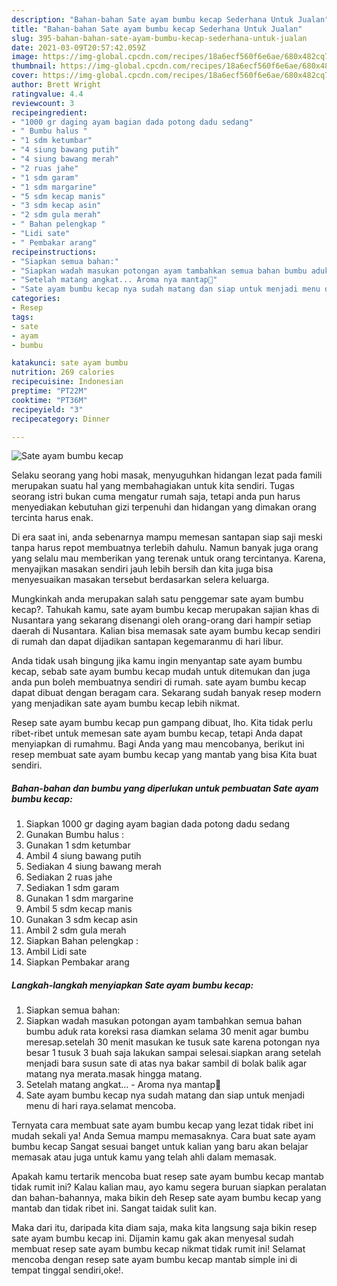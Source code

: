 ```yaml
---
description: "Bahan-bahan Sate ayam bumbu kecap Sederhana Untuk Jualan"
title: "Bahan-bahan Sate ayam bumbu kecap Sederhana Untuk Jualan"
slug: 395-bahan-bahan-sate-ayam-bumbu-kecap-sederhana-untuk-jualan
date: 2021-03-09T20:57:42.059Z
image: https://img-global.cpcdn.com/recipes/18a6ecf560f6e6ae/680x482cq70/sate-ayam-bumbu-kecap-foto-resep-utama.jpg
thumbnail: https://img-global.cpcdn.com/recipes/18a6ecf560f6e6ae/680x482cq70/sate-ayam-bumbu-kecap-foto-resep-utama.jpg
cover: https://img-global.cpcdn.com/recipes/18a6ecf560f6e6ae/680x482cq70/sate-ayam-bumbu-kecap-foto-resep-utama.jpg
author: Brett Wright
ratingvalue: 4.4
reviewcount: 3
recipeingredient:
- "1000 gr daging ayam bagian dada potong dadu sedang"
- " Bumbu halus "
- "1 sdm ketumbar"
- "4 siung bawang putih"
- "4 siung bawang merah"
- "2 ruas jahe"
- "1 sdm garam"
- "1 sdm margarine"
- "5 sdm kecap manis"
- "3 sdm kecap asin"
- "2 sdm gula merah"
- " Bahan pelengkap "
- "Lidi sate"
- " Pembakar arang"
recipeinstructions:
- "Siapkan semua bahan:"
- "Siapkan wadah masukan potongan ayam tambahkan semua bahan bumbu aduk rata koreksi rasa diamkan selama 30 menit agar bumbu meresap.setelah 30 menit masukan ke tusuk sate karena potongan nya besar 1 tusuk 3 buah saja lakukan sampai selesai.siapkan arang setelah menjadi bara susun sate di atas nya bakar sambil di bolak balik agar matang nya merata.masak hingga matang."
- "Setelah matang angkat... Aroma nya mantap🤭"
- "Sate ayam bumbu kecap nya sudah matang dan siap untuk menjadi menu di hari raya.selamat mencoba."
categories:
- Resep
tags:
- sate
- ayam
- bumbu

katakunci: sate ayam bumbu 
nutrition: 269 calories
recipecuisine: Indonesian
preptime: "PT22M"
cooktime: "PT36M"
recipeyield: "3"
recipecategory: Dinner

---
```



![Sate ayam bumbu kecap](https://img-global.cpcdn.com/recipes/18a6ecf560f6e6ae/680x482cq70/sate-ayam-bumbu-kecap-foto-resep-utama.jpg)

Selaku seorang yang hobi masak, menyuguhkan hidangan lezat pada famili merupakan suatu hal yang membahagiakan untuk kita sendiri. Tugas seorang istri bukan cuma mengatur rumah saja, tetapi anda pun harus menyediakan kebutuhan gizi terpenuhi dan hidangan yang dimakan orang tercinta harus enak.

Di era  saat ini, anda sebenarnya mampu memesan santapan siap saji meski tanpa harus repot membuatnya terlebih dahulu. Namun banyak juga orang yang selalu mau memberikan yang terenak untuk orang tercintanya. Karena, menyajikan masakan sendiri jauh lebih bersih dan kita juga bisa menyesuaikan masakan tersebut berdasarkan selera keluarga. 



Mungkinkah anda merupakan salah satu penggemar sate ayam bumbu kecap?. Tahukah kamu, sate ayam bumbu kecap merupakan sajian khas di Nusantara yang sekarang disenangi oleh orang-orang dari hampir setiap daerah di Nusantara. Kalian bisa memasak sate ayam bumbu kecap sendiri di rumah dan dapat dijadikan santapan kegemaranmu di hari libur.

Anda tidak usah bingung jika kamu ingin menyantap sate ayam bumbu kecap, sebab sate ayam bumbu kecap mudah untuk ditemukan dan juga anda pun boleh membuatnya sendiri di rumah. sate ayam bumbu kecap dapat dibuat dengan beragam cara. Sekarang sudah banyak resep modern yang menjadikan sate ayam bumbu kecap lebih nikmat.

Resep sate ayam bumbu kecap pun gampang dibuat, lho. Kita tidak perlu ribet-ribet untuk memesan sate ayam bumbu kecap, tetapi Anda dapat menyiapkan di rumahmu. Bagi Anda yang mau mencobanya, berikut ini resep membuat sate ayam bumbu kecap yang mantab yang bisa Kita buat sendiri.

<!--inarticleads1-->

##### Bahan-bahan dan bumbu yang diperlukan untuk pembuatan Sate ayam bumbu kecap:

1. Siapkan 1000 gr daging ayam bagian dada potong dadu sedang
1. Gunakan  Bumbu halus :
1. Gunakan 1 sdm ketumbar
1. Ambil 4 siung bawang putih
1. Sediakan 4 siung bawang merah
1. Sediakan 2 ruas jahe
1. Sediakan 1 sdm garam
1. Gunakan 1 sdm margarine
1. Ambil 5 sdm kecap manis
1. Gunakan 3 sdm kecap asin
1. Ambil 2 sdm gula merah
1. Siapkan  Bahan pelengkap :
1. Ambil Lidi sate
1. Siapkan  Pembakar arang




<!--inarticleads2-->

##### Langkah-langkah menyiapkan Sate ayam bumbu kecap:

1. Siapkan semua bahan:
1. Siapkan wadah masukan potongan ayam tambahkan semua bahan bumbu aduk rata koreksi rasa diamkan selama 30 menit agar bumbu meresap.setelah 30 menit masukan ke tusuk sate karena potongan nya besar 1 tusuk 3 buah saja lakukan sampai selesai.siapkan arang setelah menjadi bara susun sate di atas nya bakar sambil di bolak balik agar matang nya merata.masak hingga matang.
1. Setelah matang angkat... - Aroma nya mantap🤭
1. Sate ayam bumbu kecap nya sudah matang dan siap untuk menjadi menu di hari raya.selamat mencoba.




Ternyata cara membuat sate ayam bumbu kecap yang lezat tidak ribet ini mudah sekali ya! Anda Semua mampu memasaknya. Cara buat sate ayam bumbu kecap Sangat sesuai banget untuk kalian yang baru akan belajar memasak atau juga untuk kamu yang telah ahli dalam memasak.

Apakah kamu tertarik mencoba buat resep sate ayam bumbu kecap mantab tidak rumit ini? Kalau kalian mau, ayo kamu segera buruan siapkan peralatan dan bahan-bahannya, maka bikin deh Resep sate ayam bumbu kecap yang mantab dan tidak ribet ini. Sangat taidak sulit kan. 

Maka dari itu, daripada kita diam saja, maka kita langsung saja bikin resep sate ayam bumbu kecap ini. Dijamin kamu gak akan menyesal sudah membuat resep sate ayam bumbu kecap nikmat tidak rumit ini! Selamat mencoba dengan resep sate ayam bumbu kecap mantab simple ini di tempat tinggal sendiri,oke!.

